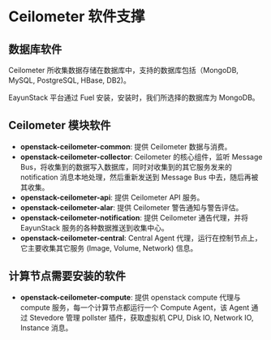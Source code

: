 # Ceilometer 软件支撑

## 数据库软件

Ceilometer 所收集数据存储在数据库中，支持的数据库包括（MongoDB, MySQL, PostgreSQL, HBase, DB2)。

EayunStack 平台通过 Fuel 安装，安装时，我们所选择的数据库为 MongoDB。

## Ceilometer 模块软件

* **openstack-ceilometer-common**: 提供 Ceilometer 数据与消费。
* **openstack-ceilometer-collector**: Ceilometer 的核心组件，监听 Message Bus，将收集到的数据写入数据库，同时对收集到的其它服务发来的 notification 消息本地处理，然后重新发送到 Message Bus 中去，随后再被其收集。
* **openstack-ceilometer-api**: 提供 Ceilometer API 服务。
* **openstack-ceilometer-alar**: 提供 Ceilometer 警告通知与警告评估。
* **openstack-ceilometer-notification**: 提供 Ceilometer 通告代理，并将 EayunStack 服务的各种数据推送到收集中心。
* **openstack-ceilometer-central**: Central Agent 代理，运行在控制节点上，它主要收集其它服务 (Image, Volume, Network) 信息。

## 计算节点需要安装的软件

* **openstack-ceilometer-compute**: 提供 openstack compute 代理与 compute 服务，每一个计算节点都运行一个 Compute Agent，该 Agent 通过 Stevedore 管理 pollster 插件，获取虚拟机 CPU, Disk IO, Network IO, Instance 消息。
